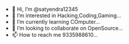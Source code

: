 - 👋 Hi, I’m @satyendra12345
- 👀 I’m interested in Hacking,Coding,Gaming...
- 🌱 I’m currently learning COmputer...
- 💞️ I’m looking to collaborate on OpenSource...
- 📫 How to reach me  9335988610...

<!---
satyendra12345/satyendra12345 is a ✨ special ✨ repository because its `README.md` (this file) appears on your GitHub profile.
You can click the Preview link to take a look at your changes.
--->
